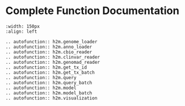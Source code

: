 # Complete Function Documentation 

```{image} figures/h2m-logo-final.png  
:width: 150px
:align: left
```

```{eval-rst}
.. autofunction:: h2m.genome_loader
.. autofunction:: h2m.anno_loader
.. autofunction:: h2m.cbio_reader
.. autofunction:: h2m.clinvar_reader
.. autofunction:: h2m.genomad_reader
.. autofunction:: h2m.get_tx_id
.. autofunction:: h2m.get_tx_batch
.. autofunction:: h2m.query
.. autofunction:: h2m.query_batch
.. autofunction:: h2m.model
.. autofunction:: h2m.model_batch
.. autofunction:: h2m.visualization
```